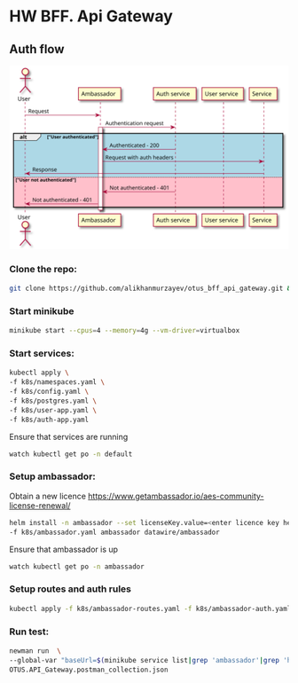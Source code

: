 # HW BFF. Api Gateway

## Auth flow
![Auth flow](./auth.svg)

### Clone the repo:
```bash
git clone https://github.com/alikhanmurzayev/otus_bff_api_gateway.git && cd otus_bff_api_gateway
```

### Start minikube
```bash
minikube start --cpus=4 --memory=4g --vm-driver=virtualbox
```

### Start services:
```bash
kubectl apply \
-f k8s/namespaces.yaml \
-f k8s/config.yaml \
-f k8s/postgres.yaml \
-f k8s/user-app.yaml \
-f k8s/auth-app.yaml
```

Ensure that services are running
```bash
watch kubectl get po -n default
```

### Setup ambassador:
Obtain a new licence https://www.getambassador.io/aes-community-license-renewal/
```bash
helm install -n ambassador --set licenseKey.value=<enter licence key here> \
-f k8s/ambassador.yaml ambassador datawire/ambassador
```

Ensure that ambassador is up
```bash
watch kubectl get po -n ambassador
```

### Setup routes and auth rules
```bash
kubectl apply -f k8s/ambassador-routes.yaml -f k8s/ambassador-auth.yaml
```

### Run test:
```bash
newman run  \
--global-var "baseUrl=$(minikube service list|grep 'ambassador'|grep 'http'|grep -Eo 'http://[^ >]+'|head -1)" \
OTUS.API_Gateway.postman_collection.json
```
